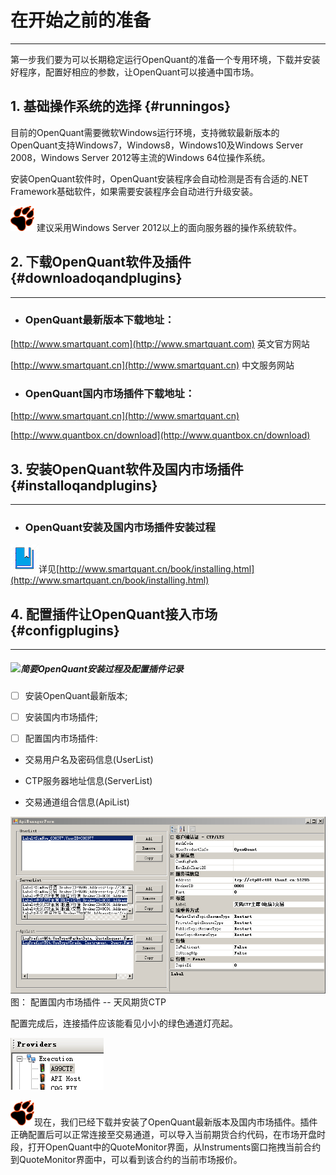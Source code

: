 # 在开始之前的准备

---

第一步我们要为可以长期稳定运行OpenQuant的准备一个专用环境，下载并安装好程序，配置好相应的参数，让OpenQuant可以接通中国市场。

## 1. 基础操作系统的选择 {#runningos}

目前的OpenQuant需要微软Windows运行环境，支持微软最新版本的OpenQuant支持Windows7，Windows8，Windows10及Windows Server 2008，Windows Server 2012等主流的Windows 64位操作系统。

安装OpenQuant软件时，OpenQuant安装程序会自动检测是否有合适的.NET Framework基础软件，如果需要安装程序会自动进行升级安装。

![](/icons/icon_paw.png) 建议采用Windows Server 2012以上的面向服务器的操作系统软件。

## 2. 下载OpenQuant软件及插件 {#downloadoqandplugins}

---

* ### **OpenQuant最新版本下载地址：**

[http://www.smartquant.com](http://www.smartquant.com) 英文官方网站

[http://www.smartquant.cn](http://www.smartquant.cn)   中文服务网站

* ### **OpenQuant国内市场插件下载地址：**

[http://www.smartquant.cn](http://www.smartquant.cn)

[http://www.quantbox.cn/download](http://www.quantbox.cn/download)

## 3. 安装OpenQuant软件及国内市场插件 {#installoqandplugins}

---

* ### **OpenQuant安装及国内市场插件安装过程**

![](/icons/icon_bookbig.png)详见[http://www.smartquant.cn/book/installing.html](http://www.smartquant.cn/book/installing.html)

## 4. 配置插件让OpenQuant接入市场 {#configplugins}

---

##### ![](/icons/icon_labtubeBlue.ico)**简要OpenQuant安装过程及配置插件记录**

* [ ] 安装OpenQuant最新版本;

* [ ] 安装国内市场插件;

* [ ] 配置国内市场插件:

* 交易用户名及密码信息\(UserList\)

* CTP服务器地址信息\(ServerList\)

* 交易通道组合信息\(ApiList\)

![](/assets/ApiManagerForm.png)                         图： 配置国内市场插件 -- 天风期货CTP

配置完成后，连接插件应该能看见小小的绿色通道灯亮起。

![](/assets/OQProvidersGreenLight.png)

![](/icons/icon_paw.png)现在，我们已经下载并安装了OpenQuant最新版本及国内市场插件。插件正确配置后可以正常连接至交易通道，可以导入当前期货合约代码，在市场开盘时段，打开OpenQuant中的QuoteMonitor界面，从Instruments窗口拖拽当前合约到QuoteMonitor界面中，可以看到该合约的当前市场报价。

